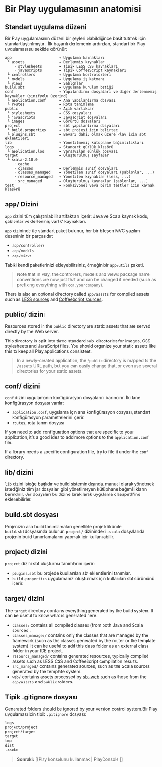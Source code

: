 <!--- Copyright (C) 2009-2013 Typesafe Inc. <http://www.typesafe.com> -->
# Bir Play uygulamasının anatomisi

## Standart uygulama düzeni

Bir Play uygulamasının düzeni bir şeyleri olabildiğince basit tutmak için standartlaştırılmıştır . İlk başarılı derlemenin ardından, standart bir Play uygulaması şu şekilde görünür:

```
app                      → Uygulama kaynakları
 └ assets                → Derlenmiş kaynaklar
    └ stylesheets        → Tipik LESS CSS kaynakları
    └ javascripts        → Tipik CoffeeScript kaynakları
 └ controllers           → Uygulama kontrolörleri
 └ models                → Uygulama iş katmanı
 └ views                 → Şablonlar
build.sbt                → Uygulama kurulum betiği
conf                     → Yapılandırma dosyaları ve diğer derlenmemiş kaynaklar (sınıfyolu üzerind)
 └ application.conf      → Ana yapılandırma dosyası
 └ routes                → Rota tanımlama
public                   → Açık varlıklar
 └ stylesheets           → CSS dosyaları
 └ javascripts           → Javascript dosyaları
 └ images                → Görüntü dosyaları
project                  → sbt yapılandırma dosyaları
 └ build.properties      → sbt projesi için belirteç
 └ plugins.sbt           → Beyanı dahil olmak üzere Play için sbt eklentileri
lib                      → Yönetilmemiş kütüphane bağımlılıkları
logs                     → Standart günlük klasörü
 └ application.log       → Varsayılan günlük dosyası
target                   → Oluşturulmuş sayfalar
 └ scala-2.10.0            
    └ cache              
    └ classes            → Derlenmiş sınıf dosyaları
    └ classes_managed    → Yönetilen sınıf dosyaları (şablonlar, ...)
    └ resource_managed   → Yönetilen kaynaklar (less, ...)
    └ src_managed        → Oluşturulmuş kaynaklar (şablonlar, ...)
test                     → Fonksiyonel veya birim testler için kaynak klasörü
```

## app/ Dizini

`app` dizini tüm çalıştırılabilir artifaktları içerir: Java ve Scala kaynak kodu, şablonlar ve derlenmiş varlık’ kaynakları.

`app` dizininde üç standart paket bulunur, her bir bileşen MVC yazılım deseninin bir parçasıdır: 

- `app/controllers`
- `app/models`
- `app/views`

Tabiki kendi paketlerinizi ekleyebilirsiniz, örneğin bir `app/utils` paketi.

> Note that in Play, the controllers, models and views package name conventions are now just that and can be changed if needed (such as prefixing everything with `com.yourcompany`).

There is also an optional directory called `app/assets` for compiled assets such as [LESS sources](http://lesscss.org/) and [CoffeeScript sources](http://coffeescript.org/).

## public/ dizini

Resources stored in the `public` directory are static assets that are served directly by the Web server.

This directory is split into three standard sub-directories for images, CSS stylesheets and JavaScript files. You should organize your static assets like this to keep all Play applications consistent.

> In a newly-created application, the `/public` directory is mapped to the `/assets` URL path, but you can easily change that, or even use several directories for your static assets.

## conf/ dizini

`conf` dizini uygulamanın konfigürasyon dosyalarını barındırır. İki tane konfigürasyon dosyası vardır:

- `application.conf`, uygulama için ana konfigürasyon dosyası, standart konfigürasyon parametrelerini içerir.
- `routes`, rota tanım dosyası

If you need to add configuration options that are specific to your application, it’s a good idea to add more options to the `application.conf` file.

If a library needs a specific configuration file, try to file it under the `conf` directory.

## lib/ dizini

`lib` dizini isteğe bağlıdır ve build sistemin dışında, manuel olarak yönetmek istediğiniz tüm jar dosyaları gibi yönetilmeyen kütüphane bağımlılıklarını barındırır. Jar dosyaları bu dizine bırakılarak uygulama classpath'ine eklenebilirler.

## build.sbt dosyası

Projenizin ana build tanımlamaları genellikle proje kökünde `build.sbt`dosyasında bulunur. `project/` dizinindeki `.scala` dosyalarıda projenin build tanımlamalarını yapmak için kullanılabilir.

## project/ dizini

`project` dizini sbt oluşturma tanımlarını içerir:

- `plugins.sbt` bu projede kuullanılan sbt eklentilerini tanımlar.
- `build.properties` uygulamanızı oluşturmak için kullanılan sbt sürümünü içerir.

## target/ dizini

The `target` directory contains everything generated by the build system. It can be useful to know what is generated here.

- `classes/` contains all compiled classes (from both Java and Scala sources).
- `classes_managed/` contains only the classes that are managed by the framework (such as the classes generated by the router or the template system). It can be useful to add this class folder as an external class folder in your IDE project.
- `resource_managed/` contains generated resources, typically compiled assets such as LESS CSS and CoffeeScript compilation results.
- `src_managed/` contains generated sources, such as the Scala sources generated by the template system.
- `web/` contains assets processed by [sbt-web](https://github.com/sbt/sbt-web#sbt-web) such as those from the `app/assets` and `public` folders.

## Tipik .gitignore dosyası

Generated folders should be ignored by your version control system.Bir Play uygulaması için tipik `.gitignore` dosyası:

```txt
logs
project/project
project/target
target
tmp
dist
.cache
```

> **Sonraki:** [[Play konsolunu kullanmak | PlayConsole ]]
